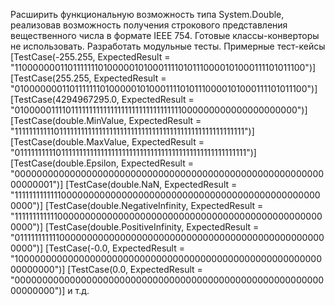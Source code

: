 Расширить функциональную возможность типа System.Double, реализовав возможность получения строкового представления вещественного числа в формате IEEE 754. Готовые классы-конверторы не использовать. Разработать модульные тесты. Примерные тест-кейсы
  [TestCase(-255.255, ExpectedResult = "1100000001101111111010000010100011110101110000101000111101011100")]
  [TestCase(255.255, ExpectedResult = "0100000001101111111010000010100011110101110000101000111101011100")]
  [TestCase(4294967295.0, ExpectedResult = "0100000111101111111111111111111111111111111000000000000000000000")]
  [TestCase(double.MinValue, ExpectedResult = "1111111111101111111111111111111111111111111111111111111111111111")]
  [TestCase(double.MaxValue, ExpectedResult = "0111111111101111111111111111111111111111111111111111111111111111")]
  [TestCase(double.Epsilon, ExpectedResult = "0000000000000000000000000000000000000000000000000000000000000001")]
  [TestCase(double.NaN, ExpectedResult = "1111111111111000000000000000000000000000000000000000000000000000")]
  [TestCase(double.NegativeInfinity, ExpectedResult = "1111111111110000000000000000000000000000000000000000000000000000")]
  [TestCase(double.PositiveInfinity, ExpectedResult = "0111111111110000000000000000000000000000000000000000000000000000")]
  [TestCase(-0.0, ExpectedResult = "1000000000000000000000000000000000000000000000000000000000000000")]
  [TestCase(0.0, ExpectedResult = "0000000000000000000000000000000000000000000000000000000000000000")] и т.д.
